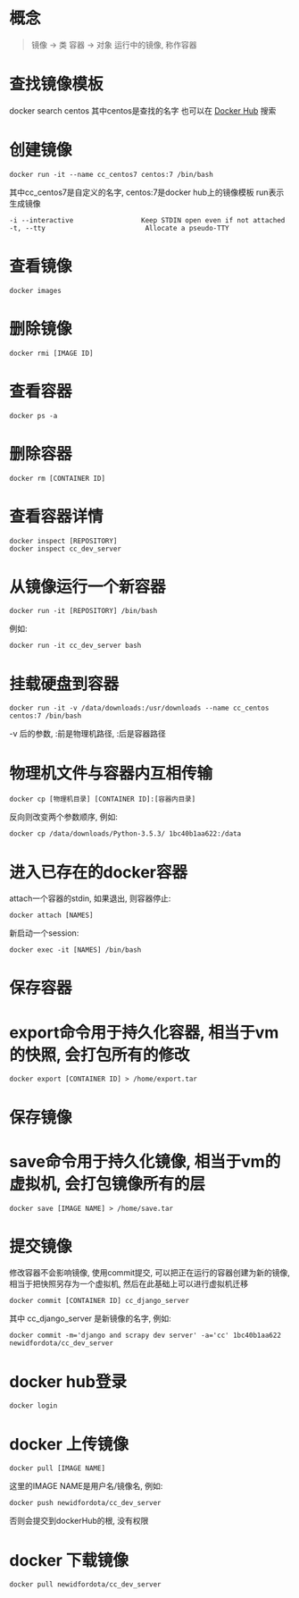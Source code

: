 # 概念
> 镜像 -> 类
> 容器 -> 对象
> 运行中的镜像, 称作容器


# 查找镜像模板
docker search centos
其中centos是查找的名字
也可以在 [Docker Hub](https://hub.docker.com/) 搜索


# 创建镜像
```
docker run -it --name cc_centos7 centos:7 /bin/bash
```
其中cc_centos7是自定义的名字, centos:7是docker hub上的镜像模板
run表示生成镜像
```
-i --interactive                 Keep STDIN open even if not attached
-t, --tty                         Allocate a pseudo-TTY
```


# 查看镜像
```
docker images
```


# 删除镜像
```
docker rmi [IMAGE ID]
```


# 查看容器
```
docker ps -a
```

# 删除容器
```
docker rm [CONTAINER ID]
```


# 查看容器详情
```
docker inspect [REPOSITORY]
docker inspect cc_dev_server
```


# 从镜像运行一个新容器
```
docker run -it [REPOSITORY] /bin/bash
```
例如:
```
docker run -it cc_dev_server bash
```


# 挂载硬盘到容器
```
docker run -it -v /data/downloads:/usr/downloads --name cc_centos centos:7 /bin/bash
```
-v 后的参数, :前是物理机路径, :后是容器路径


# 物理机文件与容器内互相传输
```
docker cp [物理机目录] [CONTAINER ID]:[容器内目录]
```
反向则改变两个参数顺序, 例如:
```
docker cp /data/downloads/Python-3.5.3/ 1bc40b1aa622:/data
```


# 进入已存在的docker容器
attach一个容器的stdin, 如果退出, 则容器停止:
```
docker attach [NAMES]
```
新启动一个session:
```
docker exec -it [NAMES] /bin/bash
```


# 保存容器
# export命令用于持久化容器, 相当于vm的快照, 会打包所有的修改
```
docker export [CONTAINER ID] > /home/export.tar
```


# 保存镜像
# save命令用于持久化镜像, 相当于vm的虚拟机, 会打包镜像所有的层
```
docker save [IMAGE NAME] > /home/save.tar
```


# 提交镜像
修改容器不会影响镜像, 使用commit提交, 可以把正在运行的容器创建为新的镜像, 相当于把快照另存为一个虚拟机, 然后在此基础上可以进行虚拟机迁移
```
docker commit [CONTAINER ID] cc_django_server
```
其中 cc_django_server 是新镜像的名字, 例如:
```
docker commit -m='django and scrapy dev server' -a='cc' 1bc40b1aa622 newidfordota/cc_dev_server
```


# docker hub登录
```
docker login
```


# docker 上传镜像
```
docker pull [IMAGE NAME]
```
这里的IMAGE NAME是用户名/镜像名, 例如:
```
docker push newidfordota/cc_dev_server
```
否则会提交到dockerHub的根, 没有权限


# docker 下载镜像
```
docker pull newidfordota/cc_dev_server
```

